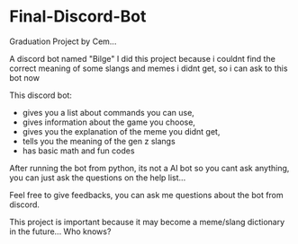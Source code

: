 # Final-Discord-Bot

Graduation Project
by Cem...

A discord bot named "Bilge"
I did this project because i couldnt find the correct meaning of some slangs and memes i didnt get, 
so i can ask to this bot now

This discord bot:
- gives you a list about commands you can use,
- gives information about the game you choose,
- gives you the explanation of the meme you didnt get,
- tells you the meaning of the gen z slangs
- has basic math and fun codes

After running the bot from python, its not a AI bot so you cant ask anything, 
you can just ask the questions on the help list...

Feel free to give feedbacks, you can ask me questions about the bot from discord.

This project is important because it may become a meme/slang dictionary in the future... Who knows?
